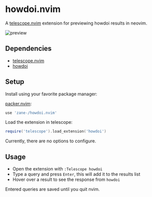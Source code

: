 # howdoi.nvim
A [telescope.nvim](https://github.com/nvim-telescope/telescope.nvim) extension for previewing howdoi results in neovim.

![preview](https://user-images.githubusercontent.com/6345012/172077031-89b4b375-4e75-4743-943f-6dc369225074.gif)

## Dependencies
* [telescope.nvim](https://github.com/nvim-telescope/telescope.nvim)
* [howdoi](https://github.com/gleitz/howdoi)

## Setup

Install using your favorite package manager:

[packer.nvim](https://github.com/wbthomason/packer.nvim):
```lua
use 'zane-/howdoi.nvim'
```

Load the extension in telescope:

```lua
require('telescope').load_extension('howdoi')
```

Currently, there are no options to configure.

## Usage
* Open the extension with `:Telescope howdoi`
* Type a query and press `Enter`, this will add it to the results list
* Hover over a result to see the response from `howdoi`

Entered queries are saved until you quit nvim.
